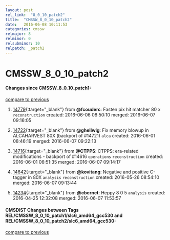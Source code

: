 ```yaml
---
layout: post
rel_link:  "8_0_10_patch2"
title:  "CMSSW_8_0_10_patch2"
date:   2016-06-08 10:11:53
categories: cmssw
relmajor: 8
relminor: 0
relsubminor: 10
relpatch: _patch2
---
```


# CMSSW_8_0_10_patch2
#### Changes since CMSSW_8_0_10_patch1:

[compare to previous](https://github.com/cms-sw/cmssw/compare/CMSSW_8_0_10_patch1...CMSSW_8_0_10_patch2)



1. [14779](http://github.com/cms-sw/cmssw/pull/14779){:target="_blank"}  from **@fcouderc**: Fasten pix hit matcher 80 x `reconstruction`  created: 2016-06-06 08:50:10 merged: 2016-06-07 09:16:05

2. [14722](http://github.com/cms-sw/cmssw/pull/14722){:target="_blank"}  from **@ghellwig**: Fix memory blowup in ALCAHARVEST 80X (backport of #14721) `alca`  created: 2016-06-01 08:46:19 merged: 2016-06-07 09:22:13

3. [14716](http://github.com/cms-sw/cmssw/pull/14716){:target="_blank"}  from **@CTPPS**: CTPPS: era-related modifications - backport of #14616 `operations`  `reconstruction`  created: 2016-06-01 06:51:35 merged: 2016-06-07 09:14:17

4. [14642](http://github.com/cms-sw/cmssw/pull/14642){:target="_blank"}  from **@kovitang**: Negative and positive C-tagger in 80X `analysis`  `reconstruction`  created: 2016-05-26 08:54:10 merged: 2016-06-07 09:13:44

5. [14234](http://github.com/cms-sw/cmssw/pull/14234){:target="_blank"}  from **@cbernet**: Heppy 8 0 5 `analysis`  created: 2016-04-25 12:32:08 merged: 2016-06-07 11:53:57

#### CMSDIST Changes between Tags REL/CMSSW_8_0_10_patch1/slc6_amd64_gcc530 and REL/CMSSW_8_0_10_patch2/slc6_amd64_gcc530:

[compare to previous](https://github.com/cms-sw/cmsdist/compare/REL/CMSSW_8_0_10_patch1/slc6_amd64_gcc530...REL/CMSSW_8_0_10_patch2/slc6_amd64_gcc530)


